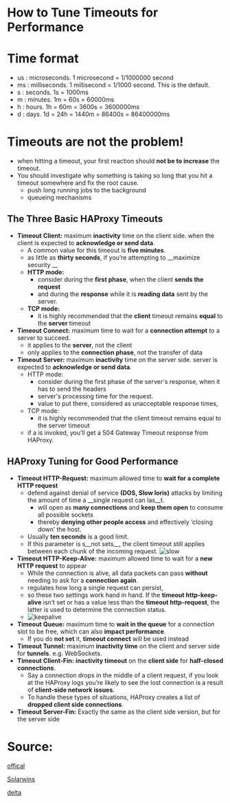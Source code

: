 # How to Tune Timeouts for Performance

# Time format
  - us : microseconds. 1 microsecond = 1/1000000 second
  - ms : milliseconds. 1 millisecond = 1/1000 second. This is the default.
  - s  : seconds. 1s = 1000ms
  - m  : minutes. 1m = 60s = 60000ms
  - h  : hours.   1h = 60m = 3600s = 3600000ms
  - d  : days.    1d = 24h = 1440m = 86400s = 86400000ms

# Timeouts are not the problem!
- when hitting a timeout, your first reaction should __not be to increase__ the timeout.
- You should investigate why something is taking so long that you hit a timeout somewhere and fix the root cause.
  - push long running jobs to the background
  - queueing mechanisms

## The Three Basic HAProxy Timeouts

- __Timeout Client:__  maximum __inactivity__ time on the client side. when the client is expected to __acknowledge or send data__.
  - A common value for this timeout is __five minutes__.
  - as little as __thirty seconds__, if you’re attempting to __maximize security __
  - __HTTP mode:__
    - consider during the __first phase__, when the client __sends the request__
    - and during the __response__ while it is __reading data__ sent by the server. 
  - __TCP mode:__
    - it is highly recommended that the __client__ timeout remains __equal__ to the __server__ timeout
- __Timeout Connect:__ maximum time to wait for a __connection attempt__ to a server to succeed.
  -  it applies to the __server__, not the client
  - only applies to the __connection phase__, not the transfer of data 
- __Timeout Server:__ maximum __inactivity__ time on the server side. server is expected to __acknowledge or send data__.
  - HTTP mode:
    - consider during the first phase of the server's response, when it has to send the headers
    - server's processing time for the request.
    - value to put there, considered as unacceptable response times,
  - TCP mode:
    - it is highly recommended that the client timeout remains equal to the server timeout
  - if a <timeout serve> is invoked, you’ll get a 504 Gateway Timeout response from HAProxy.

## HAProxy Tuning for Good Performance

- __Timeout HTTP-Request:__ maximum allowed time to __wait for a complete HTTP request__
  - defend against denial of service __(DOS, Slow loris)__ attacks by limiting the amount of time a __single request can las__t.
    - will open as __many connections__ and __keep them open__ to consume all possible sockets
    - thereby __denying other people access__ and effectively ‘closing down’ the host.
  - Usually __ten seconds__ is a good limit.
  - If this parameter is s__not sets__, the client timeout still applies between each chunk of the incoming request.
  ![slow](https://github.com/hojat-gazestani/DevOps/blob/main/haproxy/pictures/01-concept/02-slow-loris.jpg)
- __Timeout HTTP-Keep-Alive:__  maximum allowed time to wait for a __new HTTP request__ to appear
  -  While the connection is alive, all data packets can pass __without__ needing to ask for a __connection again__. 
  - <timeout http-request> regulates how long a single request can persist,
  - so these two settings work hand in hand. If the __timeout http-keep-alive__ isn’t set or has a value less than the __timeout http-request__, the latter is used to determine the connection status.
  - ![keepalive](https://github.com/hojat-gazestani/DevOps/blob/main/haproxy/pictures/01-concept/01-keepalive.png) 
- __Timeout Queue:__  maximum time to __wait in the queue__ for a connection slot to be free, which can also __impact performance__.
  - If you do __not set__ it, __timeout connect__ will be used instead
- __Timeout Tunnel:__  maximum __inactivity time__ on the client and server side for __tunnels__. e.g. WebSockets.  
- __Timeout Client-Fin:__ __inactivity timeout__ on the __client side__ for __half-closed connections__.
  - Say a connection drops in the middle of a client request, if you look at the HAProxy logs you’re likely to see the lost connection is a result of __client-side network issues__. 
  - To handle these types of situations, HAProxy creates a list of __dropped client side connections__.
- __Timeout Server-Fin:__ Exactly the same as the client side version, but for the server side


# Source:
[offical](http://cbonte.github.io/haproxy-dconv/2.2/configuration.html#4-timeout%20client)

[Solarwins](https://www.papertrail.com/solution/tips/haproxy-logging-how-to-tune-timeouts-for-performance/)

[delta](https://delta.blue/blog/haproxy-timeouts/)